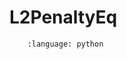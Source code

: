 # L2PenaltyEq

```{literalinclude} ../../../modopt/core/optimization_algorithms/l2_penalty_eq.py
    :language: python 
```
